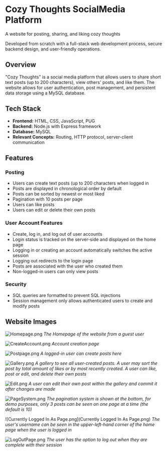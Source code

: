 # Cozy Thoughts SocialMedia Platform
A website for posting, sharing, and liking cozy thoughts

Developed from scratch with a full-stack web development process, secure backend design, and user-friendly operations.

## Overview
"Cozy Thoughts" is a social media platform that allows users to share short text posts (up to 200 characters), view others' posts, and like them.
The website allows for user authentication, post management, and persistent data storage using a MySQL database.

## Tech Stack
- **Frontend:** HTML, CSS, JavaScript, PUG
- **Backend:** Node.js with Express framework
- **Database:** MySQL
- **Relevant Concepts:** Routing, HTTP protocol, server-client communication

## Features

### Posting
- Users can create text posts (up to 200 characters when logged in
- Posts are displayed in chronological order by default
- Posts can be sorted by newest or most liked
- Pagination with 10 posts per page
- Users can like posts
- Users can edit or delete their own posts

### User Account Features
- Create, log in, and log out of user accounts
- Login status is tracked on the server-side and displayed on the home page
- Logging in or creating an account automatically switches the active session
- Logging out redirects to the login page
- Posts are associated with the user who created them
- Non-logged-in users can only view posts

### Security
- SQL queries are formatted to prevent SQL injections
- Session management only allows authenticated users to create and modify posts

## Website Images
![Homepage.png](Homepage.png)
*The Homepage of the website from a guest user*

![CreateAccount.png](CreateAccount.png)
*Account creation page*

![Postpage.png](Postpage.png)
*A logged-in user can create posts here*

![Gallery.png](Gallery.png)
*A gallery to see all user-created posts. A user may sort the post by total amount of likes or by most recently created. A user can like, post or edit, and delete their own posts*

![Edit.png](Edit.png)
*A user can edit their own post within the gallery and commit it after changes are made*

![PageSystem.png](PageSystem.png)
*The pagination system is shown at the bottom, for demo purposes, only 3 posts can be seen on one page at a time (the default is 10)*

![Currently Logged In As Page.png](Currently Logged In As Page.png)
*The user's username can be seen in the upper-left-hand corner of the home page when the user is logged in*

![LogOutPage.png](LogOutPage.png)
*The user has the option to log out when they are complete with their session*

